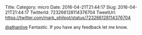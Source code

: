 Title: 
Category: micro
Date: 2016-04-21T21:44:17
Slug: 2016-04-21T21:44:17
TwitterId: 723266128114376704
TweetUrl: https://twitter.com/mark_philpot/status/723266128114376704

[@athanlive](https://twitter.com/athanlive) Fantastic. If you have any feedback let me know.